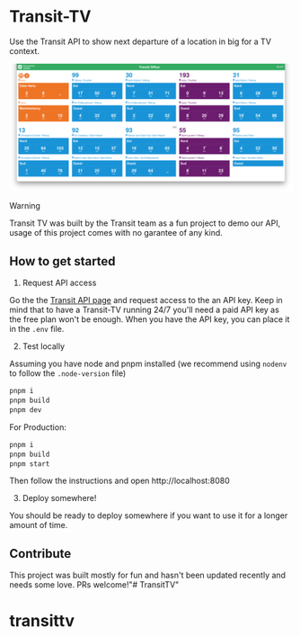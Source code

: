 # Transit-TV
Use the Transit API to show next departure of a location in big for a TV context. 

![Transit-TV Screenshot](./screenshot.png)

> [!WARNING]  
> Transit TV was built by the Transit team as a fun project to demo our API, usage of this project comes with no garantee of any kind. 

## How to get started 

1) Request API access

Go the the [Transit API page](https://transitapp.com/apis) and request access to the an API key. Keep in mind that to have a Transit-TV running 24/7 you'll need a paid API key as the free plan won't be enough. When you have the API key, you can place it in the `.env` file. 

2) Test locally

Assuming you have node and pnpm installed (we recommend using `nodenv` to follow the `.node-version` file)

```sh
pnpm i
pnpm build
pnpm dev
```

For Production:

```sh
pnpm i
pnpm build
pnpm start
```

Then follow the instructions and open http://localhost:8080

3) Deploy somewhere! 

You should be ready to deploy somewhere if you want to use it for a longer amount of time. 

## Contribute

This project was built mostly for fun and hasn't been updated recently and needs some love. PRs welcome!"# TransitTV" 
# transittv
